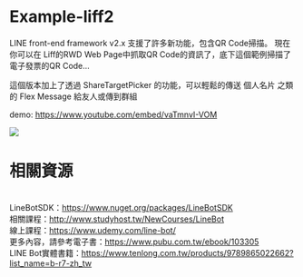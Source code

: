 # Example-liff2

LINE front-end framework v2.x 支援了許多新功能，包含QR Code掃描。
現在你可以在 Liff的RWD Web Page中抓取QR Code的資訊了，底下這個範例掃描了電子發票的QR Code...

這個版本加上了透過 ShareTargetPicker 的功能，可以輕鬆的傳送 個人名片 之類的 Flex Message 給友人或傳到群組

demo:
https://www.youtube.com/embed/vaTmnvI-VOM 

<img src='https://i.imgur.com/LZvm3MV.png' /> 

# 相關資源 
<br/>LineBotSDK：https://www.nuget.org/packages/LineBotSDK
<br/>相關課程：http://www.studyhost.tw/NewCourses/LineBot
<br/>線上課程：https://www.udemy.com/line-bot/
<br/>更多內容，請參考電子書：https://www.pubu.com.tw/ebook/103305
<br/>LINE Bot實體書籍：https://www.tenlong.com.tw/products/9789865022662?list_name=b-r7-zh_tw

